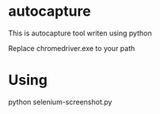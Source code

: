 # autocapture
This is autocapture tool writen using python

Replace chromedriver.exe to your path

# Using
python selenium-screenshot.py <path-folder>
